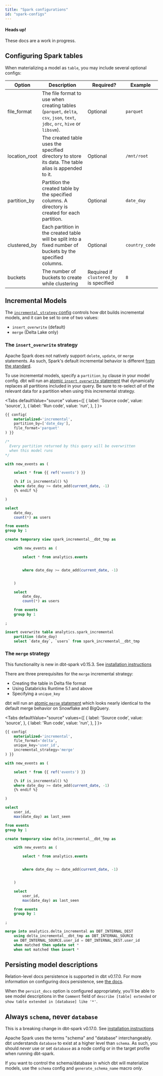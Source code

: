 ```yaml
---
title: "Spark configurations"
id: "spark-configs"
---
```


<Alert type='warning'>

<h4>Heads up!</h4>
These docs are a work in progress.

</Alert>

<!----
To-do:
- use the reference doc structure for this article/split into separate articles
--->


## Configuring Spark tables

When materializing a model as `table`, you may include several optional configs:

| Option  | Description                                        | Required?               | Example                  |
|---------|----------------------------------------------------|-------------------------|--------------------------|
| file_format | The file format to use when creating tables (`parquet`, `delta`, `csv`, `json`, `text`, `jdbc`, `orc`, `hive` or `libsvm`). | Optional | `parquet`|
| location_root  | The created table uses the specified directory to store its data. The table alias is appended to it. | Optional                | `/mnt/root`              |
| partition_by  | Partition the created table by the specified columns. A directory is created for each partition. | Optional                | `date_day`              |
| clustered_by  | Each partition in the created table will be split into a fixed number of buckets by the specified columns. | Optional               | `country_code`              |
| buckets  | The number of buckets to create while clustering | Required if `clustered_by` is specified                | `8`              |

## Incremental Models

The [`incremental_strategy` config](configuring-incremental-models#what-is-an-incremental_strategy) controls how dbt builds incremental models, and it can be set to one of two values:
 - `insert_overwrite` (default)
 - `merge` (Delta Lake only)

### The `insert_overwrite` strategy

Apache Spark does not natively support `delete`, `update`, or `merge` statements. As such, Spark's default incremental behavior is different [from the standard](configuring-incremental-models).

To use incremental models, specify a `partition_by` clause in your model config. dbt will run an [atomic `insert overwrite` statement](https://spark.apache.org/docs/3.0.0-preview/sql-ref-syntax-dml-insert-overwrite-table.html) that dynamically replaces all partitions included in your query. Be sure to re-select _all_ of the relevant data for a partition when using this incremental strategy.

<Tabs
  defaultValue="source"
  values={[
    { label: 'Source code', value: 'source', },
    { label: 'Run code', value: 'run', },
  ]
}>
<TabItem value="source">

<File name='spark_incremental.sql'>

```sql
{{ config(
    materialized='incremental',
    partition_by=['date_day'],
    file_format='parquet'
) }}

/*
  Every partition returned by this query will be overwritten
  when this model runs
*/

with new_events as (

    select * from {{ ref('events') }}

    {% if is_incremental() %}
    where date_day >= date_add(current_date, -1)
    {% endif %}

)

select
    date_day,
    count(*) as users

from events
group by 1
```

</File>
</TabItem>
<TabItem value="run">

<File name='spark_incremental.sql'>

```sql
create temporary view spark_incremental__dbt_tmp as

    with new_events as (

        select * from analytics.events


        where date_day >= date_add(current_date, -1)


    )

    select
        date_day,
        count(*) as users

    from events
    group by 1

;

insert overwrite table analytics.spark_incremental
    partition (date_day)
    select `date_day`, `users` from spark_incremental__dbt_tmp
```

</File>
</TabItem>
</Tabs>

### The `merge` strategy

<Callout type="info" title="New in dbt-spark v0.15.3">

This functionality is new in dbt-spark v0.15.3. See [installation instructions](profile-spark#installation-and-distribution)

</Callout>

There are three prerequisites for the `merge` incremental strategy:
- Creating the table in Delta file format
- Using Databricks Runtime 5.1 and above
- Specifying a `unique_key`

dbt will run an [atomic `merge` statement](https://docs.databricks.com/spark/latest/spark-sql/language-manual/merge-into.html) which looks nearly identical to the default merge behavior on Snowflake and BigQuery.

<Tabs
  defaultValue="source"
  values={[
    { label: 'Source code', value: 'source', },
    { label: 'Run code', value: 'run', },
  ]
}>
<TabItem value="source">

<File name='delta_incremental.sql'>

```sql
{{ config(
    materialized='incremental',
    file_format='delta',
    unique_key='user_id',
    incremental_strategy='merge'
) }}

with new_events as (

    select * from {{ ref('events') }}

    {% if is_incremental() %}
    where date_day >= date_add(current_date, -1)
    {% endif %}

)

select
    user_id,
    max(date_day) as last_seen

from events
group by 1
```

</File>
</TabItem>
<TabItem value="run">

<File name='delta_incremental.sql'>

```sql
create temporary view delta_incremental__dbt_tmp as

    with new_events as (

        select * from analytics.events


        where date_day >= date_add(current_date, -1)


    )

    select
        user_id,
        max(date_day) as last_seen

    from events
    group by 1

;

merge into analytics.delta_incremental as DBT_INTERNAL_DEST
    using delta_incremental__dbt_tmp as DBT_INTERNAL_SOURCE
    on DBT_INTERNAL_SOURCE.user_id = DBT_INTERNAL_DEST.user_id
    when matched then update set *
    when not matched then insert *
```

</File>

</TabItem>
</Tabs>

## Persisting model descriptions

Relation-level docs persistence is supported in dbt v0.17.0. For more
information on configuring docs persistence, see [the docs](resource-configs/persist_docs).

When the `persist_docs` option is configured appropriately, you'll be able to
see model descriptions in the `Comment` field of `describe [table] extended`
or `show table extended in [database] like '*'`.

## Always `schema`, never `database`

<Callout type="info" title="New in dbt-spark v0.17.0">

This is a breaking change in dbt-spark v0.17.0. See [installation instructions](profile-spark#installation-and-distribution)

</Callout>

Apache Spark uses the terms "schema" and "database" interchangeably. dbt understands
`database` to exist at a higher level than `schema`. As such, you should _never_
use or set `database` as a node config or in the target profile when running dbt-spark.

If you want to control the schema/database in which dbt will materialize models,
use the `schema` config and `generate_schema_name` macro _only_.
